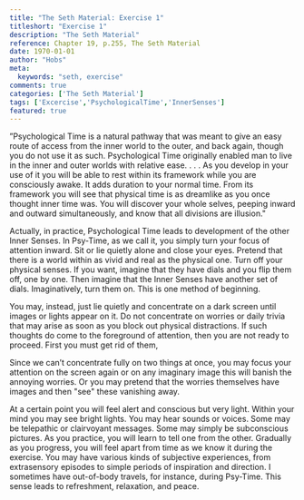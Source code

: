 ```yaml
---
title: "The Seth Material: Exercise 1"
titleshort: "Exercise 1"
description: "The Seth Material"
reference: Chapter 19, p.255, The Seth Material
date: 1970-01-01
author: "Hobs"
meta:
  keywords: "seth, exercise"
comments: true
categories: ['The Seth Material']
tags: ['Excercise','PsychologicalTime','InnerSenses']
featured: true
---
```


”Psychological Time is a natural pathway that was meant to give an easy route of access from the inner world to the outer, and back again, though you do not use it as such. Psychological Time originally enabled man to live in the inner and outer worlds with relative ease. . . . As you develop in your use of it you will be able to rest within its framework while you are consciously awake. It adds duration to your normal time. From its framework you will see that physical time is as dreamlike as you once thought inner time was. You will discover your whole selves, peeping inward and outward simultaneously, and know that all divisions are illusion."

Actually, in practice, Psychological Time leads to development of the other Inner Senses. In Psy-Time, as we call it, you simply turn your focus of attention inward. Sit or lie quietly alone and close your eyes. Pretend that there is a world within as vivid and real as the physical one. Turn off your physical senses. If you want, imagine that they have dials and you flip them off, one by
one. Then imagine that the Inner Senses have another set of dials. Imaginatively, turn them on. This is one method of beginning.

You may, instead, just lie quietly and concentrate on a dark screen until images or lights appear on it. Do not concentrate on worries or daily trivia that may arise as soon as you block out physical distractions. If such thoughts do come to the foreground of attention, then you are not ready to proceed. First you must get rid of them,

Since we can’t concentrate fully on two things at once, you may focus your attention on the screen again or on any imaginary image this will banish the annoying worries. Or you may pretend that the worries themselves have images and then "see" these vanishing away.

At a certain point you will feel alert and conscious but very light. Within your mind you may see bright lights. You may hear sounds or voices. Some may be telepathic or clairvoyant messages. Some may simply be subconscious pictures. As you practice, you will learn to tell one from the other.
Gradually as you progress, you will feel apart from time as we know it during the exercise. You may have various kinds of subjective experiences, from extrasensory episodes to simple periods of inspiration and direction. I sometimes have out-of-body travels, for instance, during Psy-Time. This sense leads to refreshment, relaxation, and peace.

